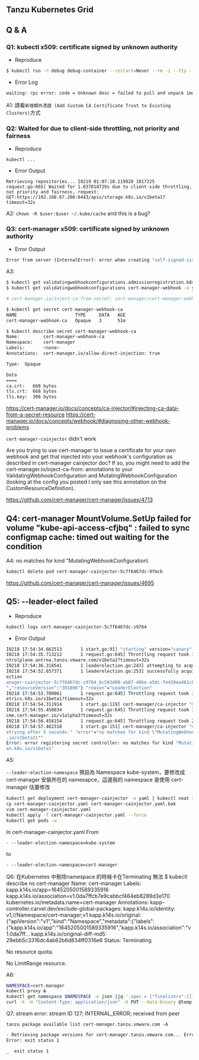 Tanzu Kubernetes Grid
---
## Q & A
### Q1: kubectl x509: certificate signed by unknown authority

- Reproduce
```bash
$ kubectl run -n debug debug-container --restart=Never --rm -i --tty --image harbor.vmware.local/library/debug-container -- /bin/bash
```

- Error Log
```bash
waiting: rpc error: code = Unknown desc = failed to pull and unpack image "harbor.vmware.local/library/debug-container:latest": failed to resolve reference "harbor.vmware.local/library/debug-container:latest": failed to do request: Head "https://harbor.vmware.local/v2/library/debug-container/manifests/latest": x509: certificate signed by unknown authority
```

A1: 請看`新增額外憑證 (Add Custom CA Certificate Trust to Existing Clusters)`方式


### Q2: Waited for due to client-side throttling, not priority and fairness

- Reproduce
```
kubectl ...
```

- Error Output
```
Retrieving repositories... I0219 01:07:10.119928 1817225 request.go:665] Waited for 1.037018729s due to client-side throttling, not priority and fairness, request: GET:https://192.168.67.206:6443/apis/storage.k8s.io/v1beta1?timeout=32s
```

A2:
`chown -R $user:$user ~/.kube/cache` and this is a bug?


### Q3: cert-manager x509: certificate signed by unknown authority


- Error Output
```bash
Error from server (InternalError): error when creating "self-signed-issue.yaml": Internal error occurred: failed calling webhook "webhook.cert-manager.io": failed to call webhook: Post "https://cert-manager-webhook.cert-manager.svc:443/mutate?timeout=10s": x509: certificate signed by unknown authority
```


A3:
```bash
$ kubectl get validatingwebhookconfigurations.admissionregistration.k8s.io cert-manager-webhook
$ kubectl get validatingwebhookconfigurations cert-manager-webhook -o yaml

# cert-manager.io/inject-ca-from-secret: cert-manager/cert-manager-webhook-ca

$ kubectl get secret cert-manager-webhook-ca
NAME                      TYPE     DATA   AGE
cert-manager-webhook-ca   Opaque   3      51m

$ kubectl describe secret cert-manager-webhook-ca
Name:         cert-manager-webhook-ca
Namespace:    cert-manager
Labels:       <none>
Annotations:  cert-manager.io/allow-direct-injection: true

Type:  Opaque

Data
====
ca.crt:   668 bytes
tls.crt:  668 bytes
tls.key:  306 bytes

```


https://cert-manager.io/docs/concepts/ca-injector/#injecting-ca-data-from-a-secret-resource
https://cert-manager.io/docs/concepts/webhook/#diagnosing-other-webhook-problems

`cert-manager-cainjector` didn't work

Are you trying to use cert-manager to issue a certificate for your own webhook and get that injected into your webhook's configuration as described in cert-manager cainjector doc?
If so, you might need to add the cert-manager.io/inject-ca-from: annotations to your ValidatingWebhookConfiguration and MutatingWebhookConfiguration (looking at the config you posted I only see this annotation on the CustomResourceDefinition).

https://github.com/cert-manager/cert-manager/issues/4713


## Q4: cert-manager MountVolume.SetUp failed for volume "kube-api-access-cfjbq" : failed to sync configmap cache: timed out waiting for the condition


A4: no matches for kind \"MutatingWebhookConfiguration\

```bash
kubectl delete pod cert-manager-cainjector-5c7f6467dc-9fmcb
```

https://github.com/cert-manager/cert-manager/issues/4695

## Q5: --leader-elect failed

- Reproduce
```bash
kubectl logs cert-manager-cainjector-5c7f6467dc-z9764
```

- Error Output
```bash
I0218 17:54:34.662513       1 start.go:91] "starting" version="canary" revision=""
I0218 17:54:35.713212       1 request.go:645] Throttling request took 1.03661617s, request: GET:https://100.96.0.1:443/apis/co
ntrolplane.antrea.tanzu.vmware.com/v1beta2?timeout=32s
I0218 17:54:36.318541       1 leaderelection.go:243] attempting to acquire leader lease  kube-system/cert-manager-cainjector-leader-election...
I0218 17:54:52.657371       1 leaderelection.go:253] successfully acquired lease kube-system/cert-manager-cainjector-leader-el
ection                                                                                                                        I0218 17:54:52.658139       1 recorder.go:52] cert-manager/controller-runtime/manager/events "msg"="Normal"  "message"="cert-m
anager-cainjector-5c7f6467dc-z9764_6c593d00-ab07-46be-a5dc-7e439ea461c0 became leader" "object"={"kind":"ConfigMap","namespace":"kube-system","name":"cert-manager-cainjector-leader-election","uid":"a99b53d1-7543-46d5-9f59-5e02d61c687a","apiVersion":"v1
","resourceVersion":"301896"} "reason"="LeaderElection"
I0218 17:54:53.708061       1 request.go:645] Throttling request took 1.044961057s, request: GET:https://100.96.0.1:443/apis/m
etrics.k8s.io/v1beta1?timeout=32s
E0218 17:54:54.311914       1 start.go:119] cert-manager/ca-injector "msg"="manager goroutine exited" "error"=null
I0218 17:54:55.458034       1 request.go:645] Throttling request took 1.047603008s, request: GET:https://100.96.0.1:443/apis/a
cme.cert-manager.io/v1alpha3?timeout=32s
I0218 17:54:56.458154       1 request.go:645] Throttling request took 2.047476112s, request: GET:https://100.96.0.1:443/apis/packaging.carvel.dev/v1alpha1?timeout=32s
E0218 17:54:57.462310       1 start.go:151] cert-manager/ca-injector "msg"="Error registering certificate based controllers. R
etrying after 5 seconds." "error"="no matches for kind \"MutatingWebhookConfiguration\" in version \"admissionregistration.k8s
.io/v1beta1\""
Error: error registering secret controller: no matches for kind "MutatingWebhookConfiguration" in version "admissionregistrati
on.k8s.io/v1beta1"
```

A5:

`--leader-election-namespace` 預設為 Namespace kube-system，要修改成 cert-manager 安裝所在的 namesapce，這邊我的 namespace 是使用 cert-manager 估要修改

```bash
kubectl get deployment cert-manager-cainjector -o yaml | kubectl neat > cert-manager-cainjector.yaml
cp cert-manager-cainjector.yaml cert-manager-cainjector.yaml.bak
vim cert-manager-cainjector.yaml
kubectl apply -f cert-manager-cainjector.yaml --force
kubectl get pods -w
```

In cert-manager-cainjector.yaml
From
```
- --leader-election-namespace=kube-system
```
to
```
- --leader-election-namespace=cert-manager
```


Q6: 在Kubernetes 中刪除namespace 的時候卡在Terminating 無法
$ kubectl describe ns cert-manager
Name:         cert-manager
Labels:       kapp.k14s.io/app=1645205001589335916
              kapp.k14s.io/association=v1.0da7ffcb7e9cabbcf464eb8289d3e170
              kubernetes.io/metadata.name=cert-manager
Annotations:  kapp-controller.carvel.dev/exclude-global-packages:
              kapp.k14s.io/identity: v1;//Namespace/cert-manager;v1
              kapp.k14s.io/original:
                {"apiVersion":"v1","kind":"Namespace","metadata":{"labels":{"kapp.k14s.io/app":"1645205001589335916","kapp.k14s.io/association":"v1.0da7ff...
              kapp.k14s.io/original-diff-md5: 29ebb5c3316dc4ab62b6d834ff0316e6
Status:       Terminating

No resource quota.

No LimitRange resource.

A6:

```bash
NAMESPACE=cert-manager
kubectl proxy &
kubectl get namespace $NAMESPACE -o json |jq '.spec = {"finalizers":[]}' >temp.json
curl -k -H "Content-Type: application/json" -X PUT --data-binary @temp.json 127.0.0.1:8001/api/v1/namespaces/$NAMESPACE/finalize
```

Q7: stream error: stream ID 127; INTERNAL_ERROR; received from peer

```
tanzu package available list cert-manager.tanzu.vmware.com -A
```

```bash
- Retrieving package versions for cert-manager.tanzu.vmware.com... Error: Get "https://192.168.67.206:6443/apis/data.packaging.carvel.dev/v1alpha1/packages?fieldSelector=spec.refName%3Dcert-manager.tanzu.vmware.com": stream error: stream ID 127; INTERNAL_ERROR; received from peer
Error: exit status 1

_  exit status 1
```